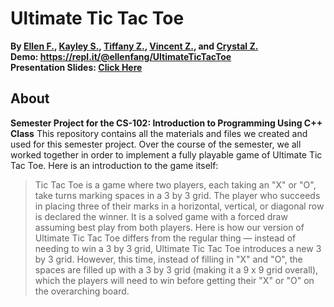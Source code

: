 # Ultimate Tic Tac Toe
**By [Ellen F.](https://github.com/ellenfang77), [Kayley S.](https://github.com/kayleyseow), [Tiffany Z.](https://github.com/tfyzhang), [Vincent Z.](https://github.com/randomtanki), and [Crystal Z.](https://github.com/khaotically)**  
**Demo: https://repl.it/@ellenfang/UltimateTicTacToe**  
**Presentation Slides: [Click Here](https://docs.google.com/presentation/d/12sGOx5mdZBDzTA0e4X2UcSUBKuTiIAf4L_GpfubUOjs/edit?usp=sharing)**

## About
**Semester Project for the CS-102: Introduction to Programming Using C++ Class**
This repository contains all the materials and files we created and used for this semester project. Over the course of the semester, we all worked together in order to implement a fully playable game of Ultimate Tic Tac Toe. Here is an introduction to the game itself:
> Tic Tac Toe is a game where two players, each taking an "X" or "O", take turns marking spaces in a 3 by 3 grid. The player who succeeds in placing three of their marks in a horizontal, vertical, or diagonal row is declared the winner. It is a solved game with a forced draw assuming best play from both players. Here is how our version of Ultimate Tic Tac Toe differs from the regular thing — instead of needing to win a 3 by 3 grid, Ultimate Tic Tac Toe introduces a new 3 by 3 grid. However, this time, instead of filling in "X" and "O", the spaces are filled up with a 3 by 3 grid (making it a 9 x 9 grid overall), which the players will need to win before getting their "X" or "O" on the overarching board.
